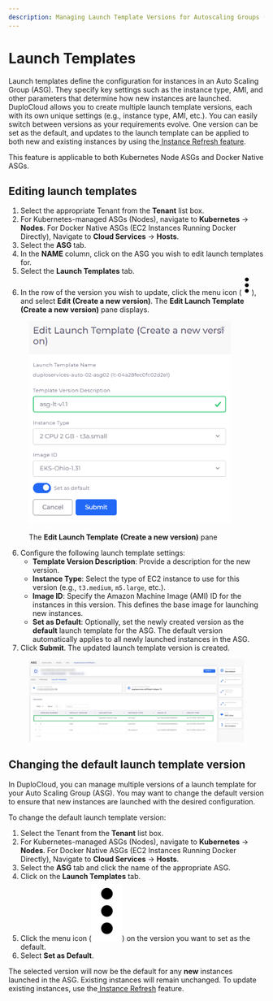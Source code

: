 ```yaml
---
description: Managing Launch Template Versions for Autoscaling Groups (ASG) in DuploCloud
---
```


# Launch Templates

Launch templates define the configuration for instances in an Auto Scaling Group (ASG). They specify key settings such as the instance type, AMI, and other parameters that determine how new instances are launched. DuploCloud allows you to create multiple launch template versions, each with its own unique settings (e.g., instance type, AMI, etc.). You can easily switch between versions as your requirements evolve. One version can be set as the default, and updates to the launch template can be applied to both new and existing instances by using the[ Instance Refresh feature](instance-refresh-for-asg.md).

This feature is applicable to both Kubernetes Node ASGs and Docker Native ASGs.&#x20;

## Editing launch templates

1. Select the appropriate Tenant from the **Tenant** list box.&#x20;
2. For Kubernetes-managed ASGs (Nodes), navigate to **Kubernetes** -> **Nodes**. For Docker Native ASGs (EC2 Instances Running Docker Directly), Navigate to **Cloud Services** -> **Hosts**.
3. Select the **ASG** tab.&#x20;
4. In the **NAME** column, click on the ASG you wish to edit launch templates for.
5. Select the **Launch Templates** tab.&#x20;
6. In the row of the version you wish to update, click the menu icon (<img src="../../../../../.gitbook/assets/image (459).png" alt="" data-size="line">), and select **Edit (Create a new version)**. The **Edit Launch Template** **(Create a new version)** pane displays.

<div align="left"><figure><img src="../../../../../.gitbook/assets/Screenshot (35).png" alt="" width="398"><figcaption><p>The <strong>Edit Launch Template</strong> <strong>(Create a new version)</strong> pane</p></figcaption></figure></div>

6. Configure the following launch template settings:
   * **Template Version Description**: Provide a description for the new version.
   * **Instance Type**: Select the type of EC2 instance to use for this version (e.g., `t3.medium`, `m5.large`, etc.).
   * **Image ID**: Specify the Amazon Machine Image (AMI) ID for the instances in this version. This defines the base image for launching new instances.
   * **Set as Default**: Optionally, set the newly created version as the **default** launch template for the ASG. The default version automatically applies to all newly launched instances in the ASG.
7. Click **Submit**. The updated launch template version is created.

<div align="left"><figure><img src="../../../../../.gitbook/assets/updated version success.png" alt=""><figcaption></figcaption></figure></div>

## **Changing the default launch template version**

In DuploCloud, you can manage multiple versions of a launch template for your Auto Scaling Group (ASG). You may want to change the default version to ensure that new instances are launched with the desired configuration.

To change the default launch template version:

1. Select the Tenant from the **Tenant** list box.
2. For Kubernetes-managed ASGs (Nodes), navigate to **Kubernetes** -> **Nodes**. For Docker Native ASGs (EC2 Instances Running Docker Directly), Navigate to **Cloud Services** -> **Hosts**.
3. Select the **ASG** tab and click the name of the appropriate ASG.
4. Click on the **Launch Templates** tab.
5. Click the menu icon (<img src="../../../../../.gitbook/assets/image (2).png" alt="" data-size="line">) on the version you want to set as the default.
6. Select **Set as Default**.

The selected version will now be the default for any **new** instances launched in the ASG. Existing instances will remain unchanged. To update existing instances, use the[ Instance Refresh](instance-refresh-for-asg.md) feature.&#x20;
